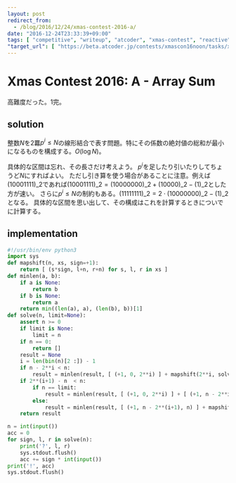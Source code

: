 ```yaml
---
layout: post
redirect_from:
  - /blog/2016/12/24/xmas-contest-2016-a/
date: "2016-12-24T23:33:39+09:00"
tags: [ "competitive", "writeup", "atcoder", "xmas-contest", "reactive" ]
"target_url": [ "https://beta.atcoder.jp/contests/xmascon16noon/tasks/xmascon16_a" ]
---
```


# Xmas Contest 2016: A - Array Sum

高難度だった。$1$完。

## solution

整数$N$を$2$羃$p^i \le N$の線形結合で表す問題。特にその係数の絶対値の総和が最小になるものを構成する。$O(\log N)$。

具体的な区間は忘れ、その長さだけ考えよう。
$p^i$を足したり引いたりしてちょうど$N$にすればよい。
ただし引き算を使う場合があることに注意。例えば$(10001111)\_2$であれば$(10001111)\_2 = (10000000)\_2 + (10000)\_2 - (1)\_2$とした方が速い。
さらに$p^i \le N$の制約もある。$(11111111)\_2 = 2 \cdot (10000000)\_2 - (1)\_2$となる。
具体的な区間を思い出して、その構成はこれを計算するときについでに計算する。

## implementation

``` python
#!/usr/bin/env python3
import sys
def mapshift(n, xs, sign=+1):
    return [ (s*sign, l+n, r+n) for s, l, r in xs ]
def minlen(a, b):
    if a is None:
        return b
    if b is None:
        return a
    return min((len(a), a), (len(b), b))[1]
def solve(n, limit=None):
    assert n >= 0
    if limit is None:
        limit = n
    if n == 0:
        return []
    result = None
    i = len(bin(n)[2 :]) - 1
    if n - 2**i < n:
        result = minlen(result, [ (+1, 0, 2**i) ] + mapshift(2**i, solve(n - 2**i, limit=limit)))
    if 2**(i+1) - n  < n:
        if n == limit:
            result = minlen(result, [ (+1, 0, 2**i) ] + [ (+1, n - 2**i, n) ]+ mapshift(n - 2**i, solve(2**i * 2 - n, limit=limit), sign=-1))
        else:
            result = minlen(result, [ (+1, n - 2**(i+1), n) ] + mapshift(n - 2**(i+1), solve(2**(i+1) - n, limit=limit), sign=-1))
    return result

n = int(input())
acc = 0
for sign, l, r in solve(n):
    print('?', l, r)
    sys.stdout.flush()
    acc += sign * int(input())
print('!', acc)
sys.stdout.flush()
```
